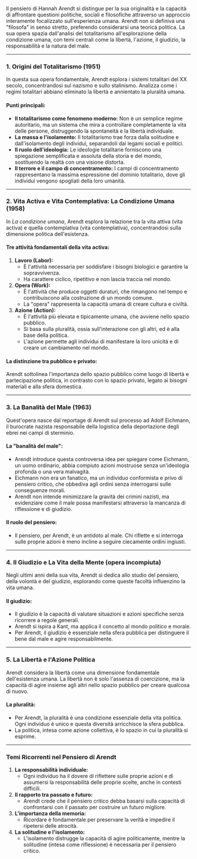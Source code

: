 Il pensiero di Hannah Arendt si distingue per la sua originalità e la capacità di affrontare questioni politiche, sociali e filosofiche attraverso un approccio interamente focalizzato sull'esperienza umana. Arendt non si definiva una "filosofa" in senso stretto, preferendo considerarsi una teorica politica. La sua opera spazia dall'analisi del totalitarismo all'esplorazione della condizione umana, con temi centrali come la libertà, l'azione, il giudizio, la responsabilità e la natura del male.

---

### **1. Origini del Totalitarismo (1951)**

In questa sua opera fondamentale, Arendt esplora i sistemi totalitari del XX secolo, concentrandosi sul nazismo e sullo stalinismo. Analizza come i regimi totalitari abbiano eliminato la libertà e annientato la pluralità umana.

#### **Punti principali:**

- **Il totalitarismo come fenomeno moderno:** Non è un semplice regime autoritario, ma un sistema che mira a controllare completamente la vita delle persone, distruggendo la spontaneità e la libertà individuale.
- **La massa e l'isolamento:** Il totalitarismo trae forza dalla solitudine e dall'isolamento degli individui, separandoli dai legami sociali e politici.
- **Il ruolo dell'ideologia:** Le ideologie totalitarie forniscono una spiegazione semplificata e assoluta della storia e del mondo, sostituendo la realtà con una visione distorta.
- **Il terrore e il campo di concentramento:** I campi di concentramento rappresentano la massima espressione del dominio totalitario, dove gli individui vengono spogliati della loro umanità.

---

### **2. Vita Activa e Vita Contemplativa: La Condizione Umana (1958)**

In _La condizione umana_, Arendt esplora la relazione tra la vita attiva (vita activa) e quella contemplativa (vita contemplativa), concentrandosi sulla dimensione politica dell'esistenza.

#### **Tre attività fondamentali della vita activa:**

1. **Lavoro (Labor):**
    - È l'attività necessaria per soddisfare i bisogni biologici e garantire la sopravvivenza.
    - Ha carattere ciclico, ripetitivo e non lascia traccia nel mondo.
2. **Opera (Work):**
    - È l'attività che produce oggetti duraturi, che rimangono nel tempo e contribuiscono alla costruzione di un mondo comune.
    - La "opera" rappresenta la capacità umana di creare cultura e civiltà.
3. **Azione (Action):**
    - È l'attività più elevata e tipicamente umana, che avviene nello spazio pubblico.
    - Si basa sulla pluralità, ossia sull'interazione con gli altri, ed è alla base della politica.
    - L'azione permette agli individui di manifestare la loro unicità e di creare un cambiamento nel mondo.

#### **La distinzione tra pubblico e privato:**

Arendt sottolinea l'importanza dello spazio pubblico come luogo di libertà e partecipazione politica, in contrasto con lo spazio privato, legato ai bisogni materiali e alla sfera domestica.

---

### **3. La Banalità del Male (1963)**

Quest'opera nasce dal reportage di Arendt sul processo ad Adolf Eichmann, il burocrate nazista responsabile della logistica della deportazione degli ebrei nei campi di sterminio.

#### **La "banalità del male":**

- Arendt introduce questa controversa idea per spiegare come Eichmann, un uomo ordinario, abbia compiuto azioni mostruose senza un'ideologia profonda o una vera malvagità.
- Eichmann non era un fanatico, ma un individuo conformista e privo di pensiero critico, che obbediva agli ordini senza interrogarsi sulle conseguenze morali.
- Arendt non intende minimizzare la gravità dei crimini nazisti, ma evidenziare come il male possa manifestarsi attraverso la mancanza di riflessione e di giudizio.

#### **Il ruolo del pensiero:**

- Il pensiero, per Arendt, è un antidoto al male. Chi riflette e si interroga sulle proprie azioni è meno incline a seguire ciecamente ordini ingiusti.

---

### **4. Il Giudizio e La Vita della Mente (opera incompiuta)**

Negli ultimi anni della sua vita, Arendt si dedica allo studio del pensiero, della volontà e del giudizio, esplorando come queste facoltà influenzino la vita umana.

#### **Il giudizio:**

- Il giudizio è la capacità di valutare situazioni e azioni specifiche senza ricorrere a regole generali.
- Arendt si ispira a Kant, ma applica il concetto al mondo politico e morale.
- Per Arendt, il giudizio è essenziale nella sfera pubblica per distinguere il bene dal male e agire responsabilmente.

---

### **5. La Libertà e l'Azione Politica**

Arendt considera la libertà come una dimensione fondamentale dell'esistenza umana. La libertà non è solo l'assenza di coercizione, ma la capacità di agire insieme agli altri nello spazio pubblico per creare qualcosa di nuovo.

#### **La pluralità:**

- Per Arendt, la pluralità è una condizione essenziale della vita politica. Ogni individuo è unico e questa diversità arricchisce la sfera pubblica.
- La politica, intesa come azione collettiva, è lo spazio in cui la pluralità si esprime.

---

### **Temi Ricorrenti nel Pensiero di Arendt**

1. **La responsabilità individuale:**
    - Ogni individuo ha il dovere di riflettere sulle proprie azioni e di assumersi la responsabilità delle proprie scelte, anche in contesti difficili.
2. **Il rapporto tra passato e futuro:**
    - Arendt crede che il pensiero critico debba basarsi sulla capacità di confrontarsi con il passato per costruire un futuro migliore.
3. **L'importanza della memoria:**
    - Ricordare è fondamentale per preservare la verità e impedire il ripetersi delle atrocità.
4. **La solitudine e l'isolamento:**
    - L'isolamento distrugge la capacità di agire politicamente, mentre la solitudine (intesa come riflessione) è necessaria per il pensiero critico.